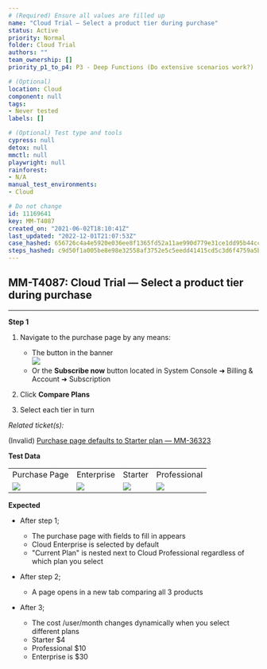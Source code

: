 ```yaml
---
# (Required) Ensure all values are filled up
name: "Cloud Trial — Select a product tier during purchase"
status: Active
priority: Normal
folder: Cloud Trial
authors: ""
team_ownership: []
priority_p1_to_p4: P3 - Deep Functions (Do extensive scenarios work?)

# (Optional)
location: Cloud
component: null
tags: 
- Never tested
labels: []

# (Optional) Test type and tools
cypress: null
detox: null
mmctl: null
playwright: null
rainforest: 
- N/A
manual_test_environments: 
- Cloud

# Do not change
id: 11169641
key: MM-T4087
created_on: "2021-06-02T18:10:41Z"
last_updated: "2022-12-01T21:07:53Z"
case_hashed: 656726c4a4e5920e036ee8f1365fd52a11ae990d779e31ce1dd95b44cc56f94770080e25e889fba88ff7170bd6810bea
steps_hashed: c9d50f1a005be8e98e32558af3752e5c5eedd41415cd5c3d6f4759a5b1fd4dd4d88df7883834d68c666a614ad609eb8f
---
```


<!-- (Auto-generated) Based on frontmatter's "key" and "name" -->

## MM-T4087: Cloud Trial — Select a product tier during purchase

---

**Step 1**

1. Navigate to the purchase page by any means:

   - The button in the banner
     \
     ![](https://smartbear-tm4j-prod-us-west-2-attachment-rich-text.s3.us-west-2.amazonaws.com/embedded-f3277290f945470c4add5d21ef3dc7ca7b74388fc7152bfb6b99ae58c66a95a8-1623260779099-1623260779099.png)
   - Or the **Subscribe now** button located in System Console ➜ Billing & Account ➜ Subscription

2. Click **Compare Plans**

3. Select each tier in turn

_Related ticket(s):_

(Invalid) [Purchase page defaults to Starter plan — MM-36323](https://mattermost.atlassian.net/browse/MM-36323)

**Test Data**

|                                                                                                                                                                                                      |                                                                                                                                                                                                      |                                                                                                                                                                                                      |                                                                                                                                                                                                      |
| ---------------------------------------------------------------------------------------------------------------------------------------------------------------------------------------------------- | ---------------------------------------------------------------------------------------------------------------------------------------------------------------------------------------------------- | ---------------------------------------------------------------------------------------------------------------------------------------------------------------------------------------------------- | ---------------------------------------------------------------------------------------------------------------------------------------------------------------------------------------------------- |
| Purchase Page                                                                                                                                                                                        | Enterprise                                                                                                                                                                                           | Starter                                                                                                                                                                                              | Professional                                                                                                                                                                                         |
| ![](https://smartbear-tm4j-prod-us-west-2-attachment-rich-text.s3.us-west-2.amazonaws.com/embedded-f3277290f945470c4add5d21ef3dc7ca7b74388fc7152bfb6b99ae58c66a95a8-1623280532258-1623280532258.png) | ![](https://smartbear-tm4j-prod-us-west-2-attachment-rich-text.s3.us-west-2.amazonaws.com/embedded-f3277290f945470c4add5d21ef3dc7ca7b74388fc7152bfb6b99ae58c66a95a8-1623280543190-1623280543190.png) | ![](https://smartbear-tm4j-prod-us-west-2-attachment-rich-text.s3.us-west-2.amazonaws.com/embedded-f3277290f945470c4add5d21ef3dc7ca7b74388fc7152bfb6b99ae58c66a95a8-1623280612940-1623280612940.png) | ![](https://smartbear-tm4j-prod-us-west-2-attachment-rich-text.s3.us-west-2.amazonaws.com/embedded-f3277290f945470c4add5d21ef3dc7ca7b74388fc7152bfb6b99ae58c66a95a8-1623280644659-1623280644659.png) |

**Expected**

- After step 1;

  - The purchase page with fields to fill in appears
  - Cloud Enterprise is selected by default
  - "Current Plan" is nested next to Cloud Professional regardless of which plan you select

- After step 2;

  - A page opens in a new tab comparing all 3 products

- After 3;

  - The cost /user/month changes dynamically when you select different plans
  - Starter $4
  - Professional $10
  - Enterprise is $30
